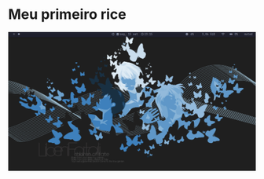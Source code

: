 # Meu primeiro rice

![Desktop image](https://github.com/JoaoVtC/first-rice/blob/main/2025-09-15_23-15.png)
